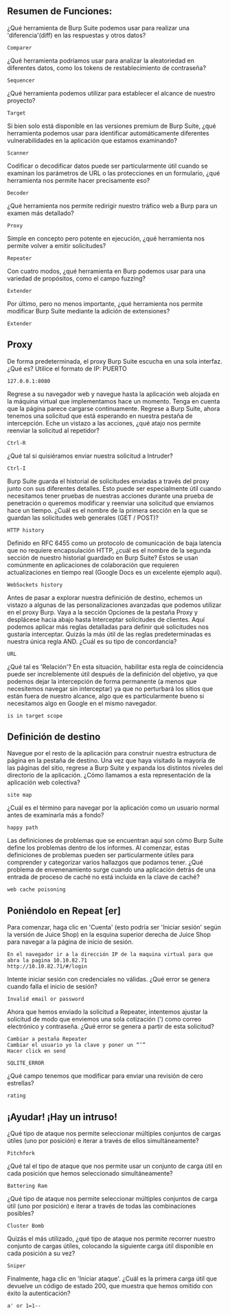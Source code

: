 ## Resumen de Funciones:

¿Qué herramienta de Burp Suite podemos usar para realizar una 'diferencia'(diff) en las respuestas y otros datos?
 
    Comparer 

¿Qué herramienta podríamos usar para analizar la aleatoriedad en diferentes datos, como los tokens de restablecimiento de contraseña?
 
    Sequencer 

¿Qué herramienta podemos utilizar para establecer el alcance de nuestro proyecto?
 
    Target 

Si bien solo está disponible en las versiones premium de Burp Suite, ¿qué herramienta podemos usar para identificar automáticamente diferentes vulnerabilidades en la aplicación que estamos examinando?
 
    Scanner 

Codificar o decodificar datos puede ser particularmente útil cuando se examinan los parámetros de URL o las protecciones en un formulario, ¿qué herramienta nos permite hacer precisamente eso?
 
    Decoder 

¿Qué herramienta nos permite redirigir nuestro tráfico web a Burp para un examen más detallado?
 
    Proxy 

Simple en concepto pero potente en ejecución, ¿qué herramienta nos permite volver a emitir solicitudes?
 
    Repeater 

Con cuatro modos, ¿qué herramienta en Burp podemos usar para una variedad de propósitos, como el campo fuzzing?
 
    Extender 

Por último, pero no menos importante, ¿qué herramienta nos permite modificar Burp Suite mediante la adición de extensiones?
 
    Extender 

## Proxy

De forma predeterminada, el proxy Burp Suite escucha en una sola interfaz. ¿Qué es? Utilice el formato de IP: PUERTO
 
    127.0.0.1:8080

Regrese a su navegador web y navegue hasta la aplicación web alojada en la máquina virtual que implementamos hace un 
momento. Tenga en cuenta que la página parece cargarse continuamente. Regrese a Burp Suite, ahora tenemos una solicitud 
que está esperando en nuestra pestaña de intercepción. Eche un vistazo a las acciones, ¿qué atajo nos permite reenviar 
la solicitud al repetidor?

    Ctrl-R

¿Qué tal si quisiéramos enviar nuestra solicitud a Intruder?

    Ctrl-I

Burp Suite guarda el historial de solicitudes enviadas a través del proxy junto con sus diferentes detalles. Esto puede
ser especialmente útil cuando necesitamos tener pruebas de nuestras acciones durante una prueba de penetración o 
queremos modificar y reenviar una solicitud que enviamos hace un tiempo. ¿Cuál es el nombre de la primera sección en la 
que se guardan las solicitudes web generales (GET / POST)?

    HTTP history

Definido en RFC 6455 como un protocolo de comunicación de baja latencia que no requiere encapsulación HTTP, ¿cuál es el 
nombre de la segunda sección de nuestro historial guardado en Burp Suite? Estos se usan comúnmente en aplicaciones de 
colaboración que requieren actualizaciones en tiempo real (Google Docs es un excelente ejemplo aquí).
 
    WebSockets history

Antes de pasar a explorar nuestra definición de destino, echemos un vistazo a algunas de las personalizaciones avanzadas 
que podemos utilizar en el proxy Burp. Vaya a la sección Opciones de la pestaña Proxy y desplácese hacia abajo hasta 
Interceptar solicitudes de clientes. Aquí podemos aplicar más reglas detalladas para definir qué solicitudes nos 
gustaría interceptar. Quizás la más útil de las reglas predeterminadas es nuestra única regla AND. ¿Cuál es su tipo de 
concordancia?
 
    URL

¿Qué tal es 'Relación'? En esta situación, habilitar esta regla de coincidencia puede ser increíblemente útil después 
de la definición del objetivo, ya que podemos dejar la intercepción de forma permanente (a menos que necesitemos 
navegar sin interceptar) ya que no perturbará los sitios que están fuera de nuestro alcance, algo que es particularmente
bueno si necesitamos algo en Google en el mismo navegador.

    is in target scope

## Definición de destino

Navegue por el resto de la aplicación para construir nuestra estructura de página en la pestaña de destino. Una vez que 
haya visitado la mayoría de las páginas del sitio, regrese a Burp Suite y expanda los distintos niveles del directorio 
de la aplicación. ¿Cómo llamamos a esta representación de la aplicación web colectiva?

    site map

¿Cuál es el término para navegar por la aplicación como un usuario normal antes de examinarla más a fondo?

    happy path

Las definiciones de problemas que se encuentran aquí son cómo Burp Suite define los problemas dentro de los informes. 
Al comenzar, estas definiciones de problemas pueden ser particularmente útiles para comprender y categorizar varios 
hallazgos que podamos tener. ¿Qué problema de envenenamiento surge cuando una aplicación detrás de una entrada de 
proceso de caché no está incluida en la clave de caché?

    web cache poisoning

## Poniéndolo en Repeat [er]

Para comenzar, haga clic en 'Cuenta' (esto podría ser 'Iniciar sesión' según la versión de Juice Shop) en la esquina 
superior derecha de Juice Shop para navegar a la página de inicio de sesión.

    En el navegador ir a la dirección IP de la maquina virtual para que abra la pagina 10.10.82.71
    http://10.10.82.71/#/login

Intente iniciar sesión con credenciales no válidas. ¿Qué error se genera cuando falla el inicio de sesión?

    Invalid email or password

Ahora que hemos enviado la solicitud a Repeater, intentemos ajustar la solicitud de modo que enviemos una sola 
cotización (') como correo electrónico y contraseña. ¿Qué error se genera a partir de esta solicitud?

    Cambiar a pestaña Repeater
    Cambiar el usuario yo la clave y poner un “’”
    Hacer click en send

    SQLITE_ERROR

¿Qué campo tenemos que modificar para enviar una revisión de cero estrellas?

    rating

## ¡Ayudar! ¡Hay un intruso!

¿Qué tipo de ataque nos permite seleccionar múltiples conjuntos de cargas útiles (uno por posición) e iterar a través 
de ellos simultáneamente?

    Pitchfork 

¿Qué tal el tipo de ataque que nos permite usar un conjunto de carga útil en cada posición que hemos seleccionado 
simultáneamente?

    Battering Ram

¿Qué tipo de ataque nos permite seleccionar múltiples conjuntos de carga útil (uno por posición) e iterar a través de 
todas las combinaciones posibles?

    Cluster Bomb

Quizás el más utilizado, ¿qué tipo de ataque nos permite recorrer nuestro conjunto de cargas útiles,  colocando la 
siguiente carga útil disponible en cada posición a su vez?

    Sniper

Finalmente, haga clic en 'Iniciar ataque'. ¿Cuál es la primera carga útil que devuelve un código de estado 200, que 
muestra que hemos omitido con éxito la autenticación?

    a' or 1=1--


